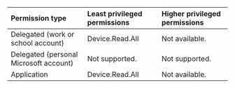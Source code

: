 |Permission type|Least privileged permissions|Higher privileged permissions|
|:---|:---|:---|
|Delegated (work or school account)|Device.Read.All|Not available.|
|Delegated (personal Microsoft account)|Not supported.|Not supported.|
|Application|Device.Read.All|Not available.|